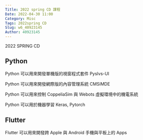 ```yaml
---
Title: 2022 spring CD 課程
Date: 2022-04-30 11:00
Category: Misc
Tags: 2022spring CD
Slug: w6_40923145
Author: 40923145
---
```


2022 SPRING CD

<!-- PELICAN_END_SUMMARY -->

Python
----
Python 可以用來開發單機版的視窗程式套件 Pyslvs-UI

Python 可以用來開發網際版的內容管理系統 CMSiMDE

Python 可以用來控制 CoppeliaSim 與 Webots 虛擬環境中的機電系統

Python 可以用於機器學習 Keras, Pytorch


Flutter
----

Flutter 可以用來開發跨 Apple 與 Android 手機與平板上的 Apps

